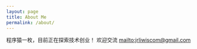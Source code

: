 ```yaml
---
layout: page
title: About Me
permalink: /about/
---
```



程序猿一枚，目前正在探索技术创业！
欢迎交流    <mailto:jrliwiscom@gmail.com>
